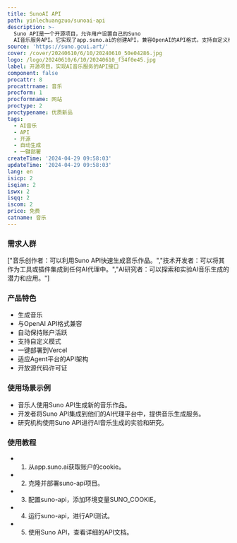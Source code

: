 ```yaml
---
title: SunoAI API
path: yinlechuangzuo/sunoai-api
description: >-
  Suno API是一个开源项目，允许用户设置自己的Suno
  AI音乐服务API。它实现了app.suno.ai的创建API，兼容OpenAI的API格式，支持自定义模式，一键部署到Vercel，并且拥有开放源代码许可证，允许自由集成和修改。
source: 'https://suno.gcui.art/'
cover: /cover/20240610/6/10/20240610_50e04286.jpg
logo: /logo/20240610/6/10/20240610_f34f0e45.jpg
label: 开源项目，实现AI音乐服务的API接口
component: false
procattr: 8
procattrname: 音乐
procform: 1
procformname: 网站
proctype: 2
proctypename: 优质新品
tags:
  - AI音乐
  - API
  - 开源
  - 自动生成
  - 一键部署
createTime: '2024-04-29 09:58:03'
updateTime: '2024-04-29 09:58:03'
lang: en
isicp: 2
isqian: 2
iswx: 2
isqq: 2
iscom: 2
price: 免费
catname: 音乐
---
```




### 需求人群
["音乐创作者：可以利用Suno API快速生成音乐作品。","技术开发者：可以将其作为工具或插件集成到任何AI代理中。","AI研究者：可以探索和实验AI音乐生成的潜力和应用。"]

### 产品特色
* 生成音乐
* 与OpenAI API格式兼容
* 自动保持账户活跃
* 支持自定义模式
* 一键部署到Vercel
* 适应Agent平台的API架构
* 开放源代码许可证

### 使用场景示例
* 音乐人使用Suno API生成新的音乐作品。
* 开发者将Suno API集成到他们的AI代理平台中，提供音乐生成服务。
* 研究机构使用Suno API进行AI音乐生成的实验和研究。

### 使用教程
* 1. 从app.suno.ai获取账户的cookie。
* 2. 克隆并部署suno-api项目。
* 3. 配置suno-api，添加环境变量SUNO_COOKIE。
* 4. 运行suno-api，进行API测试。
* 5. 使用Suno API，查看详细的API文档。

  
